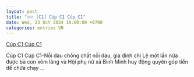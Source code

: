 ```yaml
---
layout: post
title: "🔥🔥 [C1] Cúp C1 Cúp C1"
date: Wed, 23 Oct 2024 19:00:00 +0700
categories: entries VN
---
```

[Cúp C1 Cúp C1](https://hnue.edu.vn/Doc-2024-1023/v7%20darwin.phtml)

Cúp C1 Cúp C1-Nỗi đau chồng chất nỗi đau, gia đình chị Lệ một lần nữa được bà con xóm làng và Hội phụ nữ xã Bình Minh huy động quyên góp tiền để chữa chạy ...

